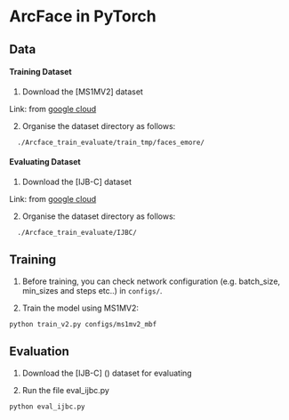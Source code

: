 # ArcFace in PyTorch

## Data
#### Training Dataset
1. Download the [MS1MV2] dataset

Link: from [google cloud](https://drive.google.com/file/d/1SXS4-Am3bsKSK615qbYdbA_FMVh3sAvR/view?usp=sharing)

2. Organise the dataset directory as follows:

```Shell
  ./Arcface_train_evaluate/train_tmp/faces_emore/
```

#### Evaluating Dataset
1. Download the [IJB-C] dataset

Link: from [google cloud](https://drive.google.com/file/d/1SXS4-Am3bsKSK615qbYdbA_FMVh3sAvR/view?usp=sharing)

2. Organise the dataset directory as follows:

```Shell
  ./Arcface_train_evaluate/IJBC/
```

## Training

1. Before training, you can check network configuration (e.g. batch_size, min_sizes and steps etc..) in ``configs/``.

2. Train the model using MS1MV2:
  ```Shell
  python train_v2.py configs/ms1mv2_mbf
  ```


## Evaluation

1. Download the [IJB-C] () dataset for evaluating

2. Run the file eval_ijbc.py

```bash
python eval_ijbc.py

